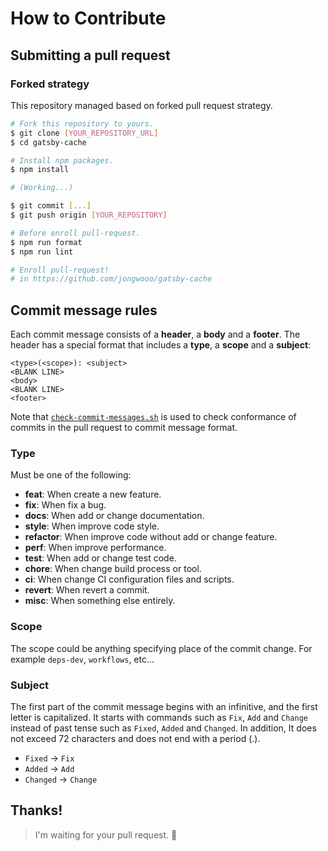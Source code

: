 # How to Contribute

## Submitting a pull request

### Forked strategy

This repository managed based on forked pull request strategy.

```sh
# Fork this repository to yours.
$ git clone [YOUR_REPOSITORY_URL]
$ cd gatsby-cache

# Install npm packages.
$ npm install

# (Working...)

$ git commit [...]
$ git push origin [YOUR_REPOSITORY]

# Before enroll pull-request.
$ npm run format
$ npm run lint

# Enroll pull-request!
# in https://github.com/jongwooo/gatsby-cache
```

## Commit message rules

Each commit message consists of a **header**, a **body** and a **footer**. 
The header has a special format that includes a **type**, a **scope** and a **subject**:

```
<type>(<scope>): <subject>
<BLANK LINE>
<body>
<BLANK LINE>
<footer>
```

Note that [`check-commit-messages.sh`](/.github/scripts/check-commit-messages.sh) is
used to check conformance of commits in the pull request to commit message
format.

### Type

Must be one of the following:

- **feat**: When create a new feature.
- **fix**: When fix a bug.
- **docs**: When add or change documentation.
- **style**: When improve code style.
- **refactor**: When improve code without add or change feature.
- **perf**: When improve performance.
- **test**: When add or change test code.
- **chore**: When change build process or tool.
- **ci**: When change CI configuration files and scripts.
- **revert**: When revert a commit.
- **misc**: When something else entirely.

### Scope

The scope could be anything specifying place of the commit change. 
For example `deps-dev`, `workflows`, etc...

### Subject

The first part of the commit message begins with an infinitive, and the first letter is capitalized. 
It starts with commands such as `Fix`, `Add` and `Change` instead of past tense such as `Fixed`, `Added` 
and `Changed`. In addition, It does not exceed 72 characters and does not end with a period (.).

-   `Fixed` -> `Fix`
-   `Added` -> `Add`
-   `Changed` -> `Change`

## Thanks!

> I'm waiting for your pull request. :pray:
